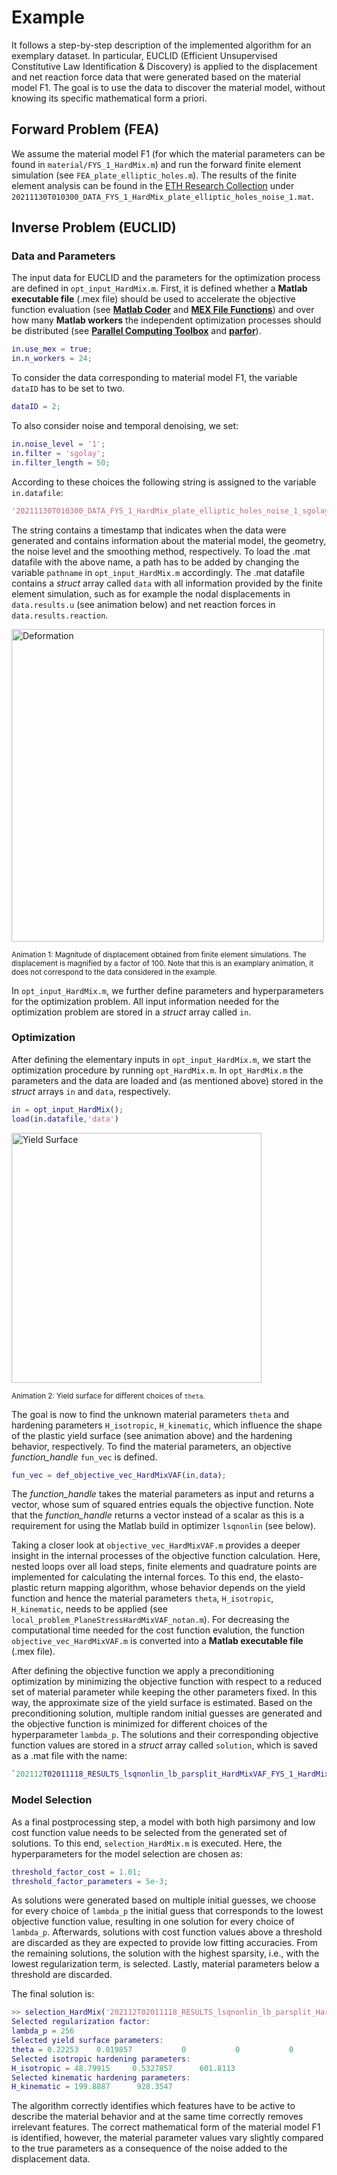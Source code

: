 # Example
It follows a step-by-step description of the implemented algorithm for an exemplary dataset.
In particular, EUCLID (Efficient Unsupervised Constitutive Law Identification & Discovery) is applied to the displacement and net reaction force data
that were generated based on the material model F1.
The goal is to use the data to discover the material model, without knowing its specific mathematical form a priori.

## Forward Problem (FEA)
We assume the material model F1 (for which the material parameters can be found in `material/FYS_1_HardMix.m`) and run the forward finite element simulation (see `FEA_plate_elliptic_holes.m`).
The results of the finite element analysis can be found in the <a href="https://www.research-collection.ethz.ch/handle/20.500.11850/534002" target="_blank">ETH Research Collection</a> under `20211130T010300_DATA_FYS_1_HardMix_plate_elliptic_holes_noise_1.mat`.

## Inverse Problem (EUCLID)

### Data and Parameters
The input data for EUCLID and the parameters for the optimization process are defined in `opt_input_HardMix.m`.
First, it is defined whether a __Matlab executable file__ (.mex file) should be used to accelerate the objective function evaluation (see [__Matlab Coder__](https://mathworks.com/help/coder/) and [__MEX File Functions__](https://mathworks.com/help/matlab/call-mex-file-functions.html))
and over how many __Matlab workers__ the independent optimization processes should be distributed (see [__Parallel Computing Toolbox__](https://mathworks.com/products/parallel-computing.html) and [__parfor__](https://mathworks.com/help/parallel-computing/parfor.html)).
```Matlab
in.use_mex = true;
in.n_workers = 24;
```
To consider the data corresponding to material model F1, the variable `dataID` has to be set to two.
```Matlab
dataID = 2;
```
To also consider noise and temporal denoising, we set:
```Matlab
in.noise_level = '1';
in.filter = 'sgolay';
in.filter_length = 50;
```
According to these choices the following string is assigned to the variable `in.datafile`:
```Matlab
'20211130T010300_DATA_FYS_1_HardMix_plate_elliptic_holes_noise_1_sgolay_50'
```
The string contains a timestamp that indicates when the data were generated and contains information about the material model, the geometry, the noise level and the smoothing method, respectively.
To load the .mat datafile with the above name, a path has to be added by changing the variable `pathname` in `opt_input_HardMix.m` accordingly.
The .mat datafile contains a _struct_ array called `data` with all information provided by the finite element simulation,
such as for example the nodal displacements in `data.results.u` (see animation below) and net reaction forces in `data.results.reaction`.

<img src="../img/deformation_u_F1_noise_1_sgolay_50.gif" alt="Deformation" width="500"/>

<sub>Animation 1: Magnitude of displacement obtained from finite element simulations. The displacement is magnified by a factor of 100. Note that this is an examplary animation, it does not correspond to the data considered in the example.</sub>

In `opt_input_HardMix.m`, we further define parameters and hyperparameters for the optimization problem.
All input information needed for the optimization problem are stored in a _struct_ array called `in`.

### Optimization
After defining the elementary inputs in `opt_input_HardMix.m`, we start the optimization procedure by running `opt_HardMix.m`.
In `opt_HardMix.m` the parameters and the data are loaded and (as mentioned above) stored in the _struct_ arrays `in` and `data`, respectively.
```Matlab
in = opt_input_HardMix();
load(in.datafile,'data')
```

<img src="../img/Fourier_flexibility.gif" alt="Yield Surface" width="400"/>

<sub>Animation 2: Yield surface for different choices of `theta`.</sub>

The goal is now to find the unknown material parameters `theta` and hardening parameters `H_isotropic`, `H_kinematic`, which influence the shape of the plastic yield surface (see animation above) and the hardening behavior, respectively.
To find the material parameters, an objective *function_handle* `fun_vec` is defined. 
```Matlab
fun_vec = def_objective_vec_HardMixVAF(in,data);
```
The *function_handle* takes the material parameters as input and returns a vector, whose sum of squared entries equals the objective function.
Note that the *function_handle* returns a vector instead of a scalar as this is a requirement for using the Matlab build in optimizer `lsqnonlin` (see below). 

Taking a closer look at `objective_vec_HardMixVAF.m` provides a deeper insight in the internal processes of the objective function calculation.
Here, nested loops over all load steps, finite elements and quadrature points are implemented for calculating the internal forces.
To this end, the elasto-plastic return mapping algorithm, whose behavior depends on the yield function and hence the material parameters `theta`, `H_isotropic`, `H_kinematic`, needs to be applied (see `local_problem_PlaneStressHardMixVAF_notan.m`).
For decreasing the computational time needed for the cost function evalution, the function `objective_vec_HardMixVAF.m` is converted into a __Matlab executable file__ (.mex file).

After defining the objective function we apply a preconditioning optimization by minimizing the objective function with respect to a reduced set of material parameter while keeping the other parameters fixed.
In this way, the approximate size of the yield surface is estimated.
Based on the preconditioning solution, multiple random initial guesses are generated and the objective function is minimized for different choices of the hyperparameter `lambda_p`.
The solutions and their corresponding objective function values are stored in a _struct_ array called `solution`, which is saved as a .mat file with the name:
```Matlab
`202112T02011118_RESULTS_lsqnonlin_lb_parsplit_HardMixVAF_FYS_1_HardMix_plate_elliptic_holes_noise_1_sgolay_50`
```

### Model Selection
As a final postprocessing step, a model with both high parsimony and low cost function value needs to be selected from the generated set of solutions.
To this end, `selection_HardMix.m` is executed.
Here, the hyperparameters for the model selection are chosen as:
```Matlab
threshold_factor_cost = 1.01;
threshold_factor_parameters = 5e-3;
```
As solutions were generated based on multiple initial guesses,
we choose for every choice of `lambda_p` the initial guess that corresponds to the lowest objective function value, resulting in one solution for every choice of `lambda_p`.
Afterwards, solutions with cost function values above a threshold are discarded as they are expected to provide low fitting accuracies.
From the remaining solutions, the solution with the highest sparsity, i.e., with the lowest regularization term, is selected.
Lastly, material parameters below a threshold are discarded.

The final solution is: 
```Matlab
>> selection_HardMix('202112T02011118_RESULTS_lsqnonlin_lb_parsplit_HardMixVAF_FYS_1_HardMix_plate_elliptic_holes_noise_1_sgolay_50')
Selected regularization factor:
lambda_p = 256
Selected yield surface parameters:
theta = 0.22253    0.019857           0           0           0           0           0
Selected isotropic hardening parameters:
H_isotropic = 48.79915     0.5327857      601.8113
Selected kinematic hardening parameters:
H_kinematic = 199.8887      928.3547
```
The algorithm correctly identifies which features have to be active to describe the material behavior and at the same time correctly removes irrelevant features.
The correct mathematical form of the material model F1 is identified,
however, the material parameter values vary slightly compared to the true parameters as a consequence of the noise added to the displacement data.

